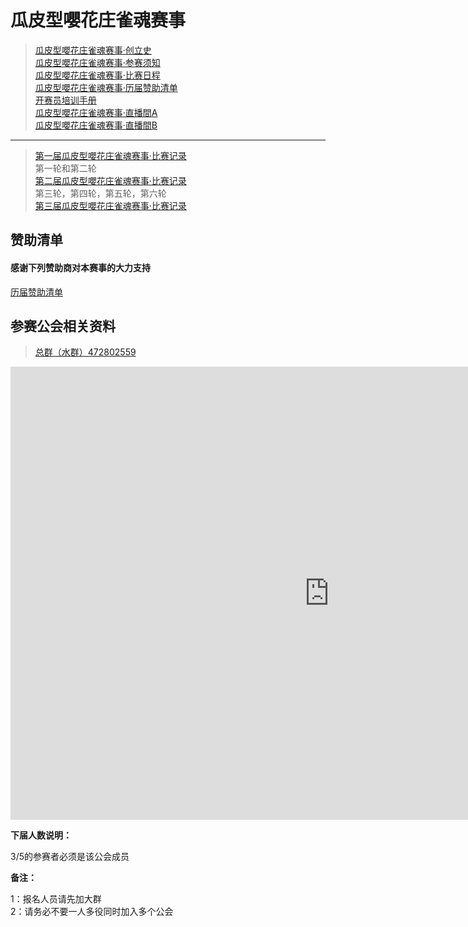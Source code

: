 # 瓜皮型嚶花庄雀魂赛事

> [瓜皮型嚶花庄雀魂赛事·创立史](bj.md)  
> [瓜皮型嚶花庄雀魂赛事·参赛须知](hnfy.md)  
> [瓜皮型嚶花庄雀魂赛事·比赛日程](day.md)  
> [瓜皮型嚶花庄雀魂赛事·历届赞助清单](sponsors.md)  
> [开赛员培训手册](admin.md)  
> [瓜皮型嚶花庄雀魂赛事·直播間A](https://live.bilibili.com/21168095)  
> [瓜皮型嚶花庄雀魂赛事·直播間B](https://live.bilibili.com/21181660)  
----

> [第一届瓜皮型嚶花庄雀魂赛事·比赛记录](https://mahjong.pub/?cid=42)  
第一轮和第二轮  
> [第二届瓜皮型嚶花庄雀魂赛事·比赛记录](https://mahjong.pub/?cid=42)  
第三轮，第四轮，第五轮，第六轮  
> [第三届瓜皮型嚶花庄雀魂赛事·比赛记录](https://mahjong.pub/?cid=43)  

## 赞助清单
#### 感谢下列赞助商对本赛事的大力支持

[历届赞助清单](sponsors.md)  

## 参赛公会相关资料

> [总群（水群）472802559](https://jq.qq.com/?_wv=1027&k=5ZhVOaB)

<iframe src='https://docs.zoho.com.cn/sheet/publishrange.do?id=ddfe5fcc2a083bc514b305cd90f14bb94bcc71e620d35b16c17860cf3c921aae' frameborder='0' style='height:725px;width:1019px' marginwidth='0' marginheight='0' scrolling='auto'> </iframe>

**下届人数说明：**

3/5的参赛者必须是该公会成员

**备注：**

1：报名人员请先加大群  
2：请务必不要一人多役同时加入多个公会  